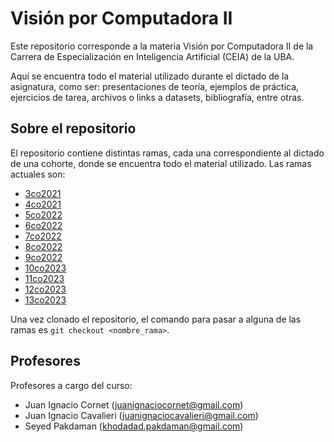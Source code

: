 # Visión por Computadora II

Este repositorio corresponde a la materia Visión por Computadora II de la Carrera de Especialización en Inteligencia Artificial (CEIA) de la UBA. 

Aquí se encuentra todo el material utilizado durante el dictado de la asignatura, como ser: presentaciones de teoría, ejemplos de práctica, ejercicios de tarea, archivos o links a datasets, bibliografía, entre otras.

## Sobre el repositorio

El repositorio contiene distintas ramas, cada una correspondiente al dictado de una cohorte, donde se encuentra todo el material utilizado. Las ramas actuales son:

- [3co2021](https://github.com/FIUBA-Posgrado-Inteligencia-Artificial/vision_computadora_II/tree/3co2021)
- [4co2021](https://github.com/FIUBA-Posgrado-Inteligencia-Artificial/vision_computadora_II/tree/4co2021)
- [5co2022](https://github.com/FIUBA-Posgrado-Inteligencia-Artificial/vision_computadora_II/tree/5co2022)
- [6co2022](https://github.com/FIUBA-Posgrado-Inteligencia-Artificial/vision_computadora_II/tree/6co2022)
- [7co2022](https://github.com/FIUBA-Posgrado-Inteligencia-Artificial/vision_computadora_II/tree/7co2022)
- [8co2022](https://github.com/FIUBA-Posgrado-Inteligencia-Artificial/vision_computadora_II/tree/8co2022)
- [9co2022](https://github.com/FIUBA-Posgrado-Inteligencia-Artificial/vision_computadora_II/tree/9co2022)
- [10co2023](https://github.com/FIUBA-Posgrado-Inteligencia-Artificial/vision_computadora_II/tree/10co2023)
- [11co2023](https://github.com/FIUBA-Posgrado-Inteligencia-Artificial/vision_computadora_II/tree/11co2023)
- [12co2023](https://github.com/FIUBA-Posgrado-Inteligencia-Artificial/vision_computadora_II/tree/12co2023)
- [13co2023](https://github.com/FIUBA-Posgrado-Inteligencia-Artificial/vision_computadora_II/tree/13co2023)
  
Una vez clonado el repositorio, el comando para pasar a alguna de las ramas es `git checkout <nombre_rama>`.

## Profesores

Profesores a cargo del curso:

- Juan Ignacio Cornet (<juanignaciocornet@gmail.com>)
- Juan Ignacio Cavalieri (<juanignaciocavalieri@gmail.com>)
- Seyed Pakdaman (<khodadad.pakdaman@gmail.com>)
